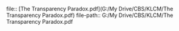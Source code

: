file:: [The Transparency Paradox.pdf](G:/My Drive/CBS/KLCM/The Transparency Paradox.pdf)
file-path:: G:/My Drive/CBS/KLCM/The Transparency Paradox.pdf
